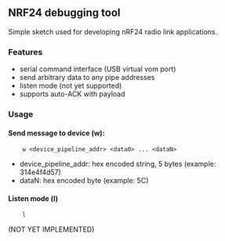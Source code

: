 ## NRF24 debugging tool

Simple sketch used for developing nRF24 radio link applications. 

### Features
- serial command interface (USB virtual vom port)
- send arbitrary data to any pipe addresses
- listen mode (not yet supported)
- supports auto-ACK with payload


### Usage
#### Send message to device (w):
```
    w <device_pipeline_addr> <data0> ... <dataN>
```
- device_pipeline_addr: hex encoded string, 5 bytes (example: 314e4f4d57)
- dataN: hex encoded byte (example: 5C)


#### Listen mode (l)
```
    l 
```
(NOT YET IMPLEMENTED)


